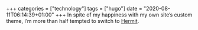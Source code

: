 +++
categories = ["technology"]
tags = ["hugo"]
date = "2020-08-11T06:14:39+01:00"
+++
In spite of my happiness with my own site’s custom theme, I’m more than half tempted to switch to [Hermit](https://themes.gohugo.io/hermit/).
